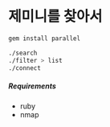 제미니를 찾아서
========

```sh
gem install parallel

./search
./filter > list
./connect
```

##### Requirements
* ruby
* nmap
